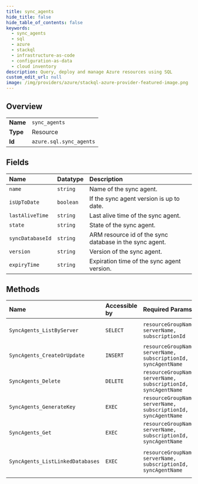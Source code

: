 ```yaml
---
title: sync_agents
hide_title: false
hide_table_of_contents: false
keywords:
  - sync_agents
  - sql
  - azure    
  - stackql
  - infrastructure-as-code
  - configuration-as-data
  - cloud inventory
description: Query, deploy and manage Azure resources using SQL
custom_edit_url: null
image: /img/providers/azure/stackql-azure-provider-featured-image.png
---
```

  
    

## Overview
<table><tbody>
<tr><td><b>Name</b></td><td><code>sync_agents</code></td></tr>
<tr><td><b>Type</b></td><td>Resource</td></tr>
<tr><td><b>Id</b></td><td><code>azure.sql.sync_agents</code></td></tr>
</tbody></table>

## Fields
| Name | Datatype | Description |
|:-----|:---------|:------------|
| `name` | `string` | Name of the sync agent. |
| `isUpToDate` | `boolean` | If the sync agent version is up to date. |
| `lastAliveTime` | `string` | Last alive time of the sync agent. |
| `state` | `string` | State of the sync agent. |
| `syncDatabaseId` | `string` | ARM resource id of the sync database in the sync agent. |
| `version` | `string` | Version of the sync agent. |
| `expiryTime` | `string` | Expiration time of the sync agent version. |
## Methods
| Name | Accessible by | Required Params | Description |
|:-----|:--------------|:----------------|:------------|
| `SyncAgents_ListByServer` | `SELECT` | `resourceGroupName, serverName, subscriptionId` | Lists sync agents in a server. |
| `SyncAgents_CreateOrUpdate` | `INSERT` | `resourceGroupName, serverName, subscriptionId, syncAgentName` | Creates or updates a sync agent. |
| `SyncAgents_Delete` | `DELETE` | `resourceGroupName, serverName, subscriptionId, syncAgentName` | Deletes a sync agent. |
| `SyncAgents_GenerateKey` | `EXEC` | `resourceGroupName, serverName, subscriptionId, syncAgentName` | Generates a sync agent key. |
| `SyncAgents_Get` | `EXEC` | `resourceGroupName, serverName, subscriptionId, syncAgentName` | Gets a sync agent. |
| `SyncAgents_ListLinkedDatabases` | `EXEC` | `resourceGroupName, serverName, subscriptionId, syncAgentName` | Lists databases linked to a sync agent. |
